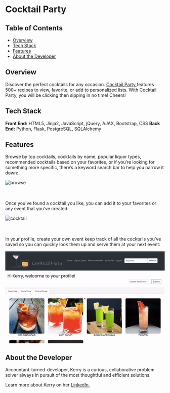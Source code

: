 ﻿# Cocktail Party

## Table of Contents

* [Overview](#overview)
* [Tech Stack](#tech-stack)
* [Features](#features)
* [About the Developer](#developer)
 
## <a name="overview"></a>Overview
Discover the perfect cocktails for any occasion. <a href="www.cocktailparty.fun">Cocktail Party </a>features 500+ recipes to view, favorite, or add to personalized lists. With Cocktail Party, you will be clicking then sipping in no time! Cheers!


## <a name="tech-stack"></a>Tech Stack
__Front End:__ HTML5, Jinja2, JavaScript, jQuery, AJAX, Bootstrap, CSS
__Back End:__ Python, Flask, PostgreSQL, SQLAlchemy <br/>

## <a name="features"></a>Features

Browse by top cocktails, cocktails by name, popular liquor types, recommended cocktails based on your favorites, or if you’re looking for something more specific, there’s a keyword search bar to help you narrow it down:

![browse](/static/videos/browse.gif)
<br/><br/><br/>

Once you've found a cocktail you like, you can add it to your favorites or any event that you've created:

![cocktail](/static/videos/cocktail.gif)
<br/><br/><br/>

In your profile, create your own event keep track of all the cocktails you’ve saved so you can quickly look them up and serve them at your next event:

![profile](/static/videos/profile.gif)
<br>
## <a name="developer"></a>About the Developer

Accountant-turned-developer, Kerry is a curious, collaborative problem solver always in pursuit of the most thoughtful and efficient solutions. 

Learn more about Kerry on her <a href="www.linkedin.com/in/kerrylam/">LinkedIn.</a>
